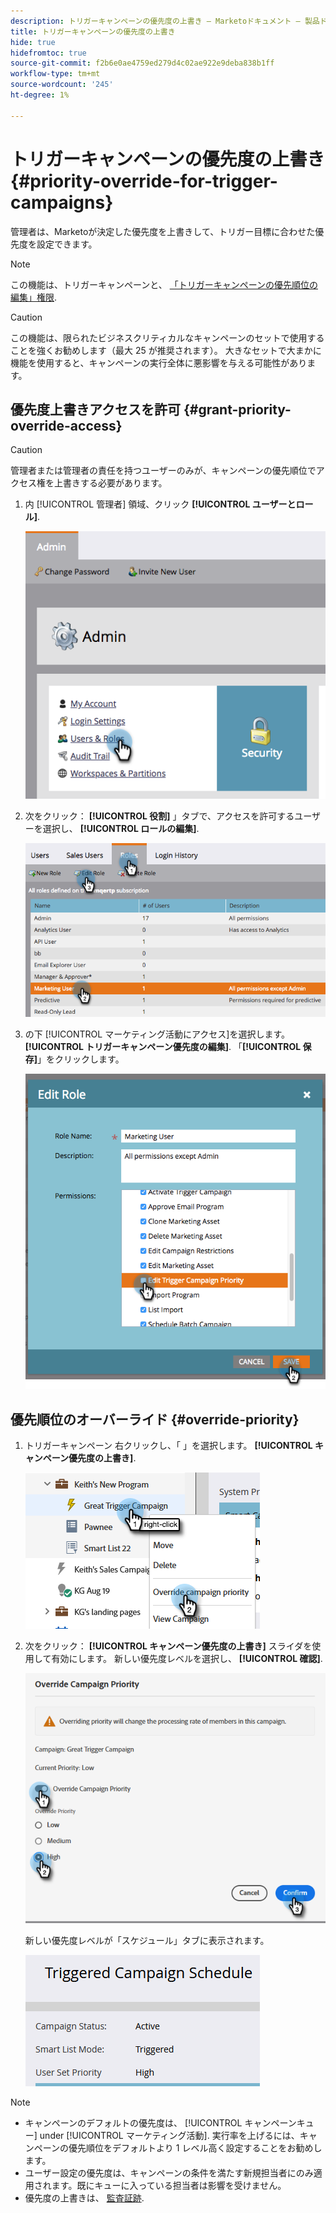 ```yaml
---
description: トリガーキャンペーンの優先度の上書き — Marketoドキュメント — 製品ドキュメント
title: トリガーキャンペーンの優先度の上書き
hide: true
hidefromtoc: true
source-git-commit: f2b6e0ae4759ed279d4c02ae922e9deba838b1ff
workflow-type: tm+mt
source-wordcount: '245'
ht-degree: 1%

---
```


# トリガーキャンペーンの優先度の上書き {#priority-override-for-trigger-campaigns}

管理者は、Marketoが決定した優先度を上書きして、トリガー目標に合わせた優先度を設定できます。

>[!NOTE]
>
>この機能は、トリガーキャンペーンと、 [「トリガーキャンペーンの優先順位の編集」権限](#grant-priority-override-access).

>[!CAUTION]
>
>この機能は、限られたビジネスクリティカルなキャンペーンのセットで使用することを強くお勧めします（最大 25 が推奨されます）。 大きなセットで大まかに機能を使用すると、キャンペーンの実行全体に悪影響を与える可能性があります。

## 優先度上書きアクセスを許可 {#grant-priority-override-access}

>[!CAUTION]
>
>管理者または管理者の責任を持つユーザーのみが、キャンペーンの優先順位でアクセス権を上書きする必要があります。

1. 内 [!UICONTROL 管理者] 領域、クリック **[!UICONTROL ユーザーとロール]**.

   ![](assets/priority-override-for-trigger-campaigns-1.png)

1. 次をクリック： **[!UICONTROL 役割]** 」タブで、アクセスを許可するユーザーを選択し、 **[!UICONTROL ロールの編集]**.

   ![](assets/priority-override-for-trigger-campaigns-2.png)

1. の下 [!UICONTROL マーケティング活動にアクセス]を選択します。 **[!UICONTROL トリガーキャンペーン優先度の編集]**. 「**[!UICONTROL 保存]**」をクリックします。

   ![](assets/priority-override-for-trigger-campaigns-3.png)

## 優先順位のオーバーライド {#override-priority}

1. トリガーキャンペーン 右クリックし、「 」を選択します。 **[!UICONTROL キャンペーン優先度の上書き]**.

   ![](assets/priority-override-for-trigger-campaigns-4.png)

1. 次をクリック： **[!UICONTROL キャンペーン優先度の上書き]** スライダを使用して有効にします。 新しい優先度レベルを選択し、 **[!UICONTROL 確認]**.

   ![](assets/priority-override-for-trigger-campaigns-5.png)

   新しい優先度レベルが「スケジュール」タブに表示されます。

   ![](assets/priority-override-for-trigger-campaigns-6.png)

>[!NOTE]
>
>* キャンペーンのデフォルトの優先度は、 [!UICONTROL キャンペーンキュー] under [!UICONTROL マーケティング活動]. 実行率を上げるには、キャンペーンの優先順位をデフォルトより 1 レベル高く設定することをお勧めします。
>* ユーザー設定の優先度は、キャンペーンの条件を満たす新規担当者にのみ適用されます。既にキューに入っている担当者は影響を受けません。
>* 優先度の上書きは、 [監査証跡](/help/marketo/product-docs/administration/audit-trail/audit-trail-overview.md).

